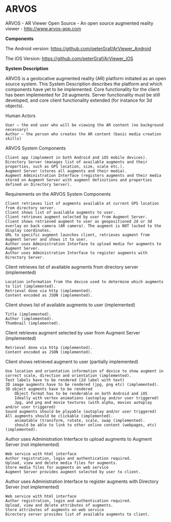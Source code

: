 # ARVOS
ARVOS - AR Viewer Open Source - An open source augmented reality viewer - http://www.arvos-app.com

<B>Components</B>

The Android version: https://github.com/peterGraf/ArViewer_Android

The iOS Version: https://github.com/peterGraf/ArViewer_iOS

<B>System Description</B>

ARVOS is a geolocative augmented reality (AR) platform initiated as an open source system. This System Description describes the platform and which components have yet to be implemented. Core functionality for the client has been implemented for 2d augments. Server functionality must be still developed, and core client functionality extended (for instance for 3d objects).

 
Human Actors

    User – the end user who will be viewing the AR content (no background necessary)
    Author – the person who creates the AR content (basic media creation skills)

 
ARVOS System Components

    Client app (implement in both Android and iOS mobile devices).
    Directory Server (manages list of available augments and their properties, such as GPS location, size, scale etc.).
    Augment Server (stores all augments and their media).
    Augment Administration Interface (registers augments and their media stored on Augment Server with augment definitions and properties defined on Directory Server).

 
Requirements on the ARVOS System Components

    Client retrieves list of augments available at current GPS location from directory server.
    Client shows list of available augments to user.
    Client retrieves augment selected by user from Augment Server.
    Client shows retrieved augment to user as geopositioned 2d or 3d overlay on back camera (AR camera). The augment is NOT locked to the display coordinates.
    URL to specific augment launches client, retrieves augment from Augment Server and shows it to user.
    Author uses Administration Interface to upload media for augments to Augment Server.
    Author uses Administration Interface to register augments with Directory Server.

 
Client retrieves list of available augments from directory server (implemented)

    Location information from the device used to determine which augments to list (implemented).
    Retrieval done via http (implemented).
    Content encoded as JSON (implemented).

Client shows list of available augments to user (implemented)

    Title (implemented).
    Author (implemented).
    Thumbnail (implemented).

 
Client retrieves augment selected by user from Augment Server (implemented)

    Retrieval done via http (implemented).
    Content encoded as JSON (implemented).

 
Client shows retrieved augment to user (partially implemented)

    Use location and orientation information of device to show augment in correct scale, direction and orientation (implemented).
    Text labels have to be rendered (2d label with text)
    2D image augments have to be rendered (jpg, png etc) (implemented).
    3D object augments have to be rendered
        Object format has to be renderable on both Android and iOS
        Ideally with vertex animations (autoplay and/or user triggered)
        Jpg, and png and movie textures (with alpha, movies autoplay and/or user triggered)
    Sound augments should be playable (autoplay and/or user triggered)
    All augments should be clickable (implemented).
        animatable (transform, rotate, scale, swap (implemented).
        should be able to link to other online content (webpages, etc) (implemented).

Author uses Administration Interface to upload augments to Augment Server (not implemented)

    Web service with html interface
    Author registration, login and authentication required.
    Upload, view and delete media files for augments.
    Store media files for augments on web service
    Augment Server provides augment selected by user to client.

 
Author uses Administration Interface to register augments with Directory Server (not implemented)

    Web service with html interface
    Author registration, login and authentication required.
    Upload, view and delete attributes of augments.
    Store attributes of augments on web service
    Directory server provides list of available augments to client.


